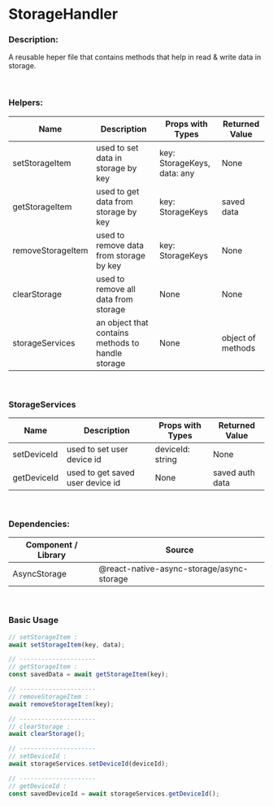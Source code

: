 # StorageHandler

### Description:

A reusable heper file that contains methods that help in read & write data in storage.

</br>

### Helpers:

| Name              | Description                                       | Props with Types            | Returned Value    |
| ----------------- | ------------------------------------------------- | --------------------------- | ----------------- |
| setStorageItem    | used to set data in storage by key                | key: StorageKeys, data: any | None              |
| getStorageItem    | used to get data from storage by key              | key: StorageKeys            | saved data        |
| removeStorageItem | used to remove data from storage by key           | key: StorageKeys            | None              |
| clearStorage      | used to remove all data from storage              | None                        | None              |
| storageServices   | an object that contains methods to handle storage | None                        | object of methods |

</br>

### StorageServices

| Name        | Description                      | Props with Types | Returned Value  |
| ----------- | -------------------------------- | ---------------- | --------------- |
| setDeviceId | used to set user device id       | deviceId: string | None            |
| getDeviceId | used to get saved user device id | None             | saved auth data |

</br>

### Dependencies:

| Component / Library | Source                                    |
| ------------------- | ----------------------------------------- |
| AsyncStorage        | @react-native-async-storage/async-storage |

</br>

### Basic Usage

```jsx
// setStorageItem :
await setStorageItem(key, data);

// ---------------------
// getStorageItem :
const savedData = await getStorageItem(key);

// ---------------------
// removeStorageItem :
await removeStorageItem(key);

// ---------------------
// clearStorage :
await clearStorage();

// ---------------------
// setDeviceId :
await storageServices.setDeviceId(deviceId);

// ---------------------
// getDeviceId :
const savedDeviceId = await storageServices.getDeviceId();
```
